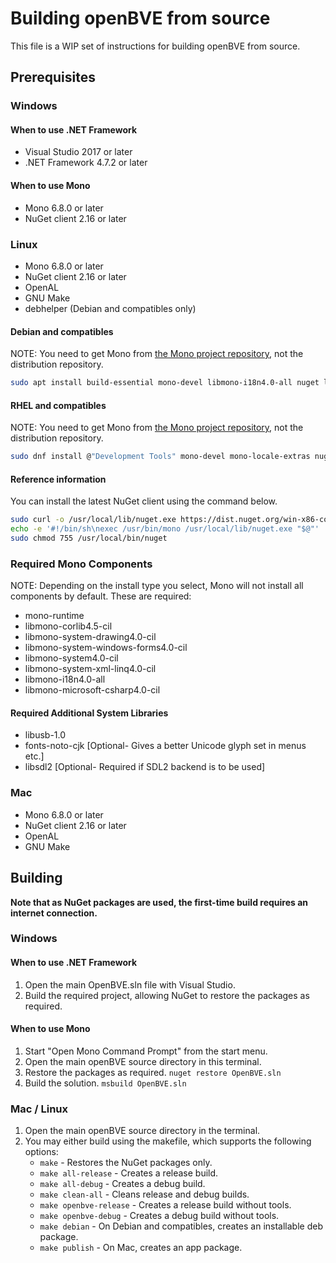 # Building openBVE from source

This file is a WIP set of instructions for building openBVE from source.

## Prerequisites

### Windows

#### When to use .NET Framework

- Visual Studio 2017 or later
- .NET Framework 4.7.2 or later

#### When to use Mono

- Mono 6.8.0 or later
- NuGet client 2.16 or later

### Linux

- Mono 6.8.0 or later
- NuGet client 2.16 or later
- OpenAL
- GNU Make
- debhelper (Debian and compatibles only)

#### Debian and compatibles

NOTE: You need to get Mono from [the Mono project repository](https://www.mono-project.com/download/stable/#download-lin), not the distribution repository.

```bash
sudo apt install build-essential mono-devel libmono-i18n4.0-all nuget libopenal1 debhelper
```

#### RHEL and compatibles

NOTE: You need to get Mono from [the Mono project repository](https://www.mono-project.com/download/stable/#download-lin), not the distribution repository.

```bash
sudo dnf install @"Development Tools" mono-devel mono-locale-extras nuget openal-soft
```

#### Reference information

You can install the latest NuGet client using the command below.

```bash
sudo curl -o /usr/local/lib/nuget.exe https://dist.nuget.org/win-x86-commandline/latest/nuget.exe
echo -e '#!/bin/sh\nexec /usr/bin/mono /usr/local/lib/nuget.exe "$@"' | sudo tee /usr/local/bin/nuget
sudo chmod 755 /usr/local/bin/nuget
```

### Required Mono Components

NOTE: Depending on the install type you select, Mono will not install all components by default. These are required:

- mono-runtime
- libmono-corlib4.5-cil
- libmono-system-drawing4.0-cil
- libmono-system-windows-forms4.0-cil
- libmono-system4.0-cil
- libmono-system-xml-linq4.0-cil
- libmono-i18n4.0-all
- libmono-microsoft-csharp4.0-cil

#### Required Additional System Libraries

- libusb-1.0
- fonts-noto-cjk [Optional- Gives a better Unicode glyph set in menus etc.]
- libsdl2 [Optional- Required if SDL2 backend is to be used]


### Mac

- Mono 6.8.0 or later
- NuGet client 2.16 or later
- OpenAL
- GNU Make

## Building

**Note that as NuGet packages are used, the first-time build requires an internet connection.**

### Windows

#### When to use .NET Framework

1. Open the main OpenBVE.sln file with Visual Studio.
2. Build the required project, allowing NuGet to restore the packages as required.

#### When to use Mono

1. Start "Open Mono Command Prompt" from the start menu.
2. Open the main openBVE source directory in this terminal.
3. Restore the packages as required. `nuget restore OpenBVE.sln`
4. Build the solution. `msbuild OpenBVE.sln`

### Mac / Linux

1. Open the main openBVE source directory in the terminal.
2. You may either build using the makefile, which supports the following options:
   - `make` - Restores the NuGet packages only.
   - `make all-release` - Creates a release build.
   - `make all-debug` - Creates a debug build.
   - `make clean-all` - Cleans release and debug builds.
   - `make openbve-release` - Creates a release build without tools.
   - `make openbve-debug` - Creates a debug build without tools.
   - `make debian` - On Debian and compatibles, creates an installable deb package.
   - `make publish` - On Mac, creates an app package.
